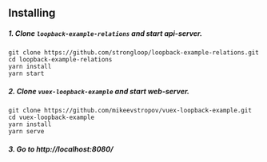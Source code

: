 ## Installing

##### 1. Clone `loopback-example-relations` and start api-server.
```
git clone https://github.com/strongloop/loopback-example-relations.git
cd loopback-example-relations
yarn install
yarn start
```

##### 2. Clone `vuex-loopback-example` and start web-server.
```
git clone https://github.com/mikeevstropov/vuex-loopback-example.git
cd vuex-loopback-example
yarn install
yarn serve
```

##### 3. Go to http://localhost:8080/
